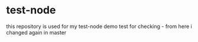 # test-node
this repository is used for my test-node demo test for checking - from here i changed again in master
